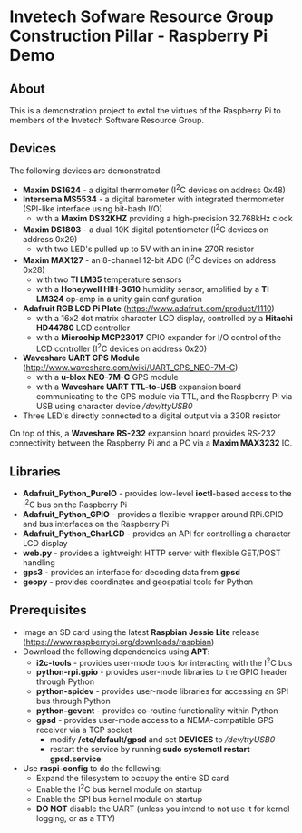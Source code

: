 # Invetech Sofware Resource Group Construction Pillar - Raspberry Pi Demo

## About

This is a demonstration project to extol the virtues of the Raspberry Pi
to members of the Invetech Software Resource Group.

## Devices

The following devices are demonstrated:
* **Maxim DS1624** - a digital thermometer (I<sup>2</sup>C devices on address
  0x48)
* **Intersema MS5534** - a digital barometer with integrated thermometer (SPI-like
  interface using bit-bash I/O)
  * with a **Maxim DS32KHZ** providing a high-precision 32.768kHz clock
* **Maxim DS1803** - a dual-10K digital potentiometer (I<sup>2</sup>C devices on
  address 0x29)
  * with two LED's pulled up to 5V with an inline 270R resistor
* **Maxim MAX127** - an 8-channel 12-bit ADC (I<sup>2</sup>C devices on address
  0x28)
  * with two **TI LM35** temperature sensors
  * with a **Honeywell HIH-3610** humidity sensor, amplified by a **TI LM324**
    op-amp in a unity gain configuration
* **Adafruit RGB LCD Pi Plate** (https://www.adafruit.com/product/1110)
  * with a 16x2 dot matrix character LCD display, controlled by a **Hitachi
    HD44780** LCD controller
  * with a **Microchip MCP23017** GPIO expander for I/O control of the LCD
    controller (I<sup>2</sup>C devices on address 0x20)
* **Waveshare UART GPS Module** (http://www.waveshare.com/wiki/UART_GPS_NEO-7M-C)
  * with a **u-blox NEO-7M-C** GPS module
  * with a **Waveshare UART TTL-to-USB** expansion board communicating to the
    GPS module via TTL, and the Raspberry Pi via USB using character device
    */dev/ttyUSB0*
* Three LED's directly connected to a digital output via a 330R resistor

On top of this, a **Waveshare RS-232** expansion board provides RS-232
connectivity between the Raspberry Pi and a PC via a **Maxim MAX3232** IC.

## Libraries

* **Adafruit_Python_PureIO** - provides low-level **ioctl**-based access to the
  I<sup>2</sup>C bus on the Raspberry Pi
* **Adafruit_Python_GPIO** - provides a flexible wrapper around RPi.GPIO and bus
  interfaces on the Raspberry Pi
* **Adafruit_Python_CharLCD** - provides an API for controlling a character LCD
  display
* **web.py** - provides a lightweight HTTP server with flexible GET/POST handling
* **gps3** - provides an interface for decoding data from **gpsd**
* **geopy** - provides coordinates and geospatial tools for Python

## Prerequisites

* Image an SD card using the latest **Raspbian Jessie Lite** release
  (https://www.raspberrypi.org/downloads/raspbian)
* Download the following dependencies using **APT**:
  * **i2c-tools** - provides user-mode tools for interacting with the
    I<sup>2</sup>C bus
  * **python-rpi.gpio** - provides user-mode libraries to the GPIO header
    through Python
  * **python-spidev** - provides user-mode libraries for accessing an SPI bus
    through Python
  * **python-gevent** - provides co-routine functionality within Python
  * **gpsd** - provides user-mode access to a NEMA-compatible GPS receiver via
    a TCP socket
    * modify **/etc/default/gpsd** and set **DEVICES** to */dev/ttyUSB0*
    * restart the service by running **sudo systemctl restart gpsd.service**
* Use **raspi-config** to do the following:
  * Expand the filesystem to occupy the entire SD card
  * Enable the I<sup>2</sup>C bus kernel module on startup
  * Enable the SPI bus kernel module on startup
  * **DO NOT** disable the UART (unless you intend to not use it for kernel
    logging, or as a TTY)
